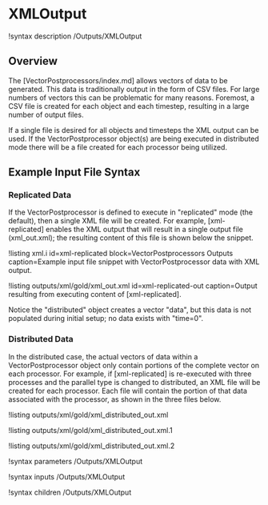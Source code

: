 # XMLOutput

!syntax description /Outputs/XMLOutput

## Overview

The [VectorPostprocessors/index.md] allows vectors of data to be generated. This data is
traditionally output in the form of CSV files. For large numbers of vectors this can be
problematic for many reasons. Foremost, a CSV file is created for each object and each timestep,
resulting in a large number of output files.

If a single file is desired for all objects and timesteps the XML output can be used. If the
VectorPostprocessor object(s) are being executed in distributed mode there will be a file
created for each processor being utilized.

## Example Input File Syntax

### Replicated Data

If the VectorPostprocessor is defined to execute in "replicated" mode (the default), then
a single XML file will be created. For example, [xml-replicated] enables the XML output that will
result in a single output file (xml_out.xml); the resulting content of this file is shown
below the snippet.

!listing xml.i id=xml-replicated block=VectorPostprocessors Outputs
         caption=Example input file snippet with VectorPostprocessor data with XML output.

!listing outputs/xml/gold/xml_out.xml id=xml-replicated-out
         caption=Output resulting from executing content of [xml-replicated].

Notice the "distributed" object creates a vector "data", but this data is not populated
during initial setup; no data exists with "time=0".

### Distributed Data

In the distributed case, the actual vectors of data within a VectorPostprocessor object only
contain portions of the complete vector on each processor. For example, if [xml-replicated]
is re-executed with three processes and the parallel type is changed to distributed, an XML file
will be created for each processor. Each file will contain the portion of that data
associated with the processor, as shown in the three files below.

!listing outputs/xml/gold/xml_distributed_out.xml

!listing outputs/xml/gold/xml_distributed_out.xml.1

!listing outputs/xml/gold/xml_distributed_out.xml.2

!syntax parameters /Outputs/XMLOutput

!syntax inputs /Outputs/XMLOutput

!syntax children /Outputs/XMLOutput
